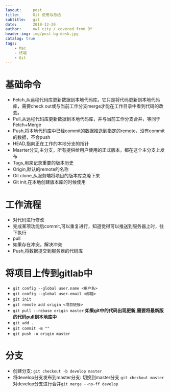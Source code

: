 ```yaml
---
layout:     post
title:      Git 使用与总结
subtitle:   git
date:       2018-12-20
author:     owl city / covered from BY
header-img: img/post-bg-desk.jpg
catalog: true
tags:
    - Mac
    - 终端
    - Git
---
```

# 基础命令
- Fetch,从远程代码库更新数据到本地代码库。它只是将代码更新到本地代码库，需要check out或与当前工作分支merge才能在工作目录中看到代码的改变。
- Pull,从远程代码库更新数据到本地代码库，并与当前工作分支合并，等同于Fetch+Merge
- Push,将本地代码库中已经commit的数据推送到指定的remote，没有commit的数据，不会push
- HEAD,指向正在工作的本地分支的指针
- Masrter分支,主分支，所有提供给用户使用的正式版本，都在这个主分支上发布
- Tags,用来记录重要的版本历史
- Origin,默认的remote的名称
- Git clone,从服务端将项目的版本库克隆下来
- Git init,在本地创建版本库的时候使用

# 工作流程
* 对代码进行修改
* 完成某项功能后commit,可以重复进行，知道觉得可以推送到服务器上时，往下执行
* pull
* 如果存在冲突，解决冲突
* Push,将数据提交到服务器的代码库

# 将项目上传到gitlab中
- `git config --global user.name <用户名>`
- `git config --global user.email <邮箱>`
- `git init`
- `git remote add origin <项目链接>`
- `git pull --rebase origin master`
**如果git中的代码出现更新,需要将最新版的代码pull到本地库中**
- `git add .`
- `git commit -m ""`
- `git push -u origin master`

# 分支
- 创建分支: `git checkout -b develop master`
- 将develop分支发布到master分支:
切换到master分支 `git checkout master`
对develop分支进行合并`git merge --no-ff develop`



